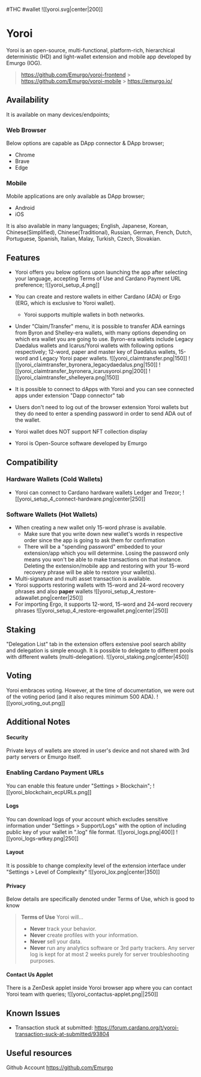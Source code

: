 #THC #wallet
![[yoroi.svg|center|200]]

# Yoroi

Yoroi is an open-source, multi-functional, platform-rich, hierarchical deterministic (HD) and light-wallet extension and mobile app developed by Emurgo (IOG).

> https://github.com/Emurgo/yoroi-frontend > https://github.com/Emurgo/yoroi-mobile > https://emurgo.io/

## Availability

It is available on many devices/endpoints;

### Web Browser

Below options are capable as DApp connector & DApp browser;

- Chrome
- Brave
- Edge

### Mobile

Mobile applications are only available as DApp browser;

- Android
- iOS

It is also available in many languages; English, Japanese, Korean, Chinese(Simplified), Chinese(Traditional), Russian, German, French, Dutch, Portuguese, Spanish, Italian, Malay, Turkish, Czech, Slovakian.

## Features

- Yoroi offers you below options upon launching the app after selecting your language, accepting Terms of Use and Cardano Payment URL preference;
  ![[yoroi_setup_4.png]]

- You can create and restore wallets in either Cardano (ADA) or Ergo (ERG, which is exclusive to Yoroi wallet).

  - Yoroi supports multiple wallets in both networks.

- Under "Claim/Transfer" menu, it is possible to transfer ADA earnings from Byron and Shelley-era wallets, with many options depending on which era wallet you are going to use. Byron-era wallets include Legacy Daedalus wallets and Icarus/Yoroi wallets with following options respectively; 12-word, paper and master key of Daedalus wallets, 15-word and Legacy Yoroi paper wallets.
  ![[yoroi_claimtransfer.png|150]] ![[yoroi_claimtransfer_byronera_legacydaedalus.png|150]] ![[yoroi_claimtransfer_byronera_icarusyoroi.png|200]] ![[yoroi_claimtransfer_shelleyera.png|150]]
- It is possible to connect to dApps with Yoroi and you can see connected apps under extension "Dapp connector" tab

- Users don't need to log out of the browser extension Yoroi wallets but they do need to enter a spending password in order to send ADA out of the wallet.

- Yoroi wallet does NOT support NFT collection display

- Yoroi is Open-Source software developed by Emurgo

## Compatibility

### Hardware Wallets (Cold Wallets)

- Yoroi can connect to Cardano hardware wallets Ledger and Trezor;
  ![[yoroi_setup_4_connect-hardware.png|center|250]]

### Software Wallets (Hot Wallets)

- When creating a new wallet only 15-word phrase is available.
  - Make sure that you write down new wallet's words in respective order since the app is going to ask them for confirmation
  - There will be a "spending password" embedded to your extension/app which you will determine. Losing the password only means you won't be able to make transactions on that instance. Deleting the extension/mobile app and restoring with your 15-word recovery phrase will be able to restore your wallet(s).
- Multi-signature and multi asset transaction is available.
- Yoroi supports restoring wallets with 15-word and 24-word recovery phrases and also **paper** wallets
  ![[yoroi_setup_4_restore-adawallet.png|center|250]]
- For importing Ergo, it supports 12-word, 15-word and 24-word recovery phrases
  ![[yoroi_setup_4_restore-ergowallet.png|center|250]]

## Staking

"Delegation List" tab in the extension offers extensive pool search ability and delegation is simple enough. It is possible to delegate to different pools with different wallets (multi-delegation).
![[yoroi_staking.png|center|450]]

## Voting

Yoroi embraces voting. However, at the time of documentation, we were out of the voting period (and it also requres minimum 500 ADA).
![[yoroi_voting_out.png]]

## Additional Notes

#### Security

Private keys of wallets are stored in user's device and not shared with 3rd party servers or Emurgo itself.

### Enabling Cardano Payment URLs

You can enable this feature under "Settings > Blockchain";
![[yoroi_blockchain_ecpURLs.png]]

#### Logs

You can download logs of your account which excludes sensitive information under "Settings > Support/Logs" with the option of including public key of your wallet in ".log" file format.
![[yoroi_logs.png|400]] ![[yoroi_logs-wtkey.png|250]]

#### Layout

It is possible to change complexity level of the extension interface under "Settings > Level of Complexity"
![[yoroi_lox.png|center|350]]

#### Privacy

Below details are specifically denoted under Terms of Use, which is good to know

> **Terms of Use**
> Yoroi will...
>
> - **Never** track your behavior.
> - **Never** create profiles with your information.
> - **Never** sell your data.
> - **Never** run any analytics software or 3rd party trackers.
>   Any server log is kept for at most 2 weeks purely for server troubleshooting purposes.

#### Contact Us Applet

There is a ZenDesk applet inside Yoroi browser app where you can contact Yoroi team with queries;
![[yoroi_contactus-applet.png||250]]

## Known Issues

- Transaction stuck at submitted: https://forum.cardano.org/t/yoroi-transaction-suck-at-submitted/93804

## Useful resources

Github Account
https://github.com/Emurgo
